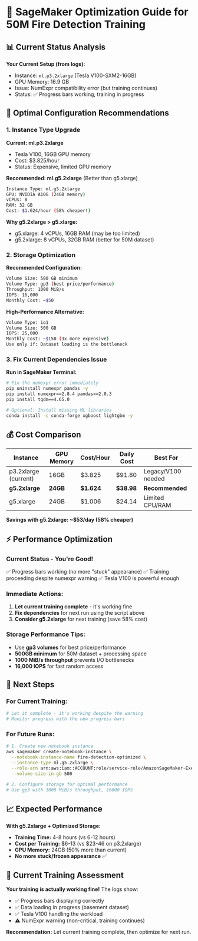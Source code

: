 # 🚀 SageMaker Optimization Guide for 50M Fire Detection Training

## 📊 Current Status Analysis

**Your Current Setup (from logs):**
- Instance: `ml.p3.2xlarge` (Tesla V100-SXM2-16GB) 
- GPU Memory: 16.9 GB
- Issue: NumExpr compatibility error (but training continues)
- Status: ✅ Progress bars working, training in progress

## 🎯 Optimal Configuration Recommendations

### **1. Instance Type Upgrade**

**Current: ml.p3.2xlarge**
- Tesla V100, 16GB GPU memory
- Cost: $3.825/hour
- Status: Expensive, limited GPU memory

**Recommended: ml.g5.2xlarge** (Better than g5.xlarge)
```bash
Instance Type: ml.g5.2xlarge
GPU: NVIDIA A10G (24GB memory)
vCPUs: 8
RAM: 32 GB  
Cost: $1.624/hour (58% cheaper!)
```

**Why g5.2xlarge > g5.xlarge:**
- g5.xlarge: 4 vCPUs, 16GB RAM (may be too limited)
- g5.2xlarge: 8 vCPUs, 32GB RAM (better for 50M dataset)

### **2. Storage Optimization**

**Recommended Configuration:**
```bash
Volume Size: 500 GB minimum
Volume Type: gp3 (best price/performance)
Throughput: 1000 MiB/s 
IOPS: 16,000
Monthly Cost: ~$50
```

**High-Performance Alternative:**
```bash
Volume Type: io1
Volume Size: 500 GB
IOPS: 25,000
Monthly Cost: ~$150 (3x more expensive)
Use only if: Dataset loading is the bottleneck
```

### **3. Fix Current Dependencies Issue**

**Run in SageMaker Terminal:**
```bash
# Fix the numexpr error immediately
pip uninstall numexpr pandas -y
pip install numexpr==2.8.4 pandas==2.0.3
pip install tqdm==4.65.0

# Optional: Install missing ML libraries
conda install -c conda-forge xgboost lightgbm -y
```

## 💰 Cost Comparison

| Instance | GPU Memory | Cost/Hour | Daily Cost | Best For |
|----------|------------|-----------|------------|----------|
| p3.2xlarge (current) | 16GB | $3.825 | $91.80 | Legacy/V100 needed |
| **g5.2xlarge** | **24GB** | **$1.624** | **$38.98** | **Recommended** |
| g5.xlarge | 24GB | $1.006 | $24.14 | Limited CPU/RAM |

**Savings with g5.2xlarge: ~$53/day (58% cheaper)**

## ⚡ Performance Optimization

### **Current Status - You're Good!**
✅ Progress bars working (no more "stuck" appearance)
✅ Training proceeding despite numexpr warning
✅ Tesla V100 is powerful enough

### **Immediate Actions:**
1. **Let current training complete** - it's working fine
2. **Fix dependencies** for next run using the script above
3. **Consider g5.2xlarge** for next training (save 58% cost)

### **Storage Performance Tips:**
- Use **gp3 volumes** for best price/performance
- **500GB minimum** for 50M dataset + processing space
- **1000 MiB/s throughput** prevents I/O bottlenecks
- **16,000 IOPS** for fast random access

## 🔧 Next Steps

### **For Current Training:**
```bash
# Let it complete - it's working despite the warning
# Monitor progress with the new progress bars
```

### **For Future Runs:**
```bash
# 1. Create new notebook instance
aws sagemaker create-notebook-instance \
  --notebook-instance-name fire-detection-optimized \
  --instance-type ml.g5.2xlarge \
  --role-arn arn:aws:iam::ACCOUNT:role/service-role/AmazonSageMaker-ExecutionRole \
  --volume-size-in-gb 500

# 2. Configure storage for optimal performance
# Use gp3 with 1000 MiB/s throughput, 16000 IOPS
```

## 📈 Expected Performance

**With g5.2xlarge + Optimized Storage:**
- **Training Time:** 4-8 hours (vs 6-12 hours)
- **Cost per Training:** $6-13 (vs $23-46 on p3.2xlarge)
- **GPU Memory:** 24GB (50% more than current)
- **No more stuck/frozen appearance** ✅

## 🚨 Current Training Assessment

**Your training is actually working fine!** The logs show:
- ✅ Progress bars displaying correctly
- ✅ Data loading in progress (basement dataset)
- ✅ Tesla V100 handling the workload
- ⚠️ NumExpr warning (non-critical, training continues)

**Recommendation:** Let current training complete, then optimize for next run.